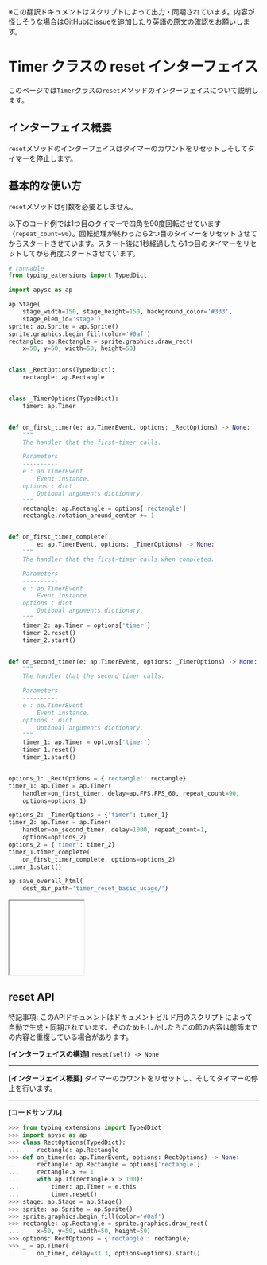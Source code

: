 <span class="inconspicuous-txt">※この翻訳ドキュメントはスクリプトによって出力・同期されています。内容が怪しそうな場合は<a href="https://github.com/simon-ritchie/apysc/issues" target="_blank">GitHubにissue</a>を追加したり[英語の原文](https://simon-ritchie.github.io/apysc/en/timer_reset.html)の確認をお願いします。</span>

# Timer クラスの reset インターフェイス

このページでは`Timer`クラスの`reset`メソッドのインターフェイスについて説明します。

## インターフェイス概要

`reset`メソッドのインターフェイスはタイマーのカウントをリセットしそしてタイマーを停止します。

## 基本的な使い方

`reset`メソッドは引数を必要としません。

以下のコード例では1つ目のタイマーで四角を90度回転させています（`repeat_count=90`）。回転処理が終わったら2つ目のタイマーをリセットさせてからスタートさせています。スタート後に1秒経過したら1つ目のタイマーをリセットしてから再度スタートさせています。

```py
# runnable
from typing_extensions import TypedDict

import apysc as ap

ap.Stage(
    stage_width=150, stage_height=150, background_color='#333',
    stage_elem_id='stage')
sprite: ap.Sprite = ap.Sprite()
sprite.graphics.begin_fill(color='#0af')
rectangle: ap.Rectangle = sprite.graphics.draw_rect(
    x=50, y=50, width=50, height=50)


class _RectOptions(TypedDict):
    rectangle: ap.Rectangle


class _TimerOptions(TypedDict):
    timer: ap.Timer


def on_first_timer(e: ap.TimerEvent, options: _RectOptions) -> None:
    """
    The handler that the first-timer calls.

    Parameters
    ----------
    e : ap.TimerEvent
        Event instance.
    options : dict
        Optional arguments dictionary.
    """
    rectangle: ap.Rectangle = options['rectangle']
    rectangle.rotation_around_center += 1


def on_first_timer_complete(
        e: ap.TimerEvent, options: _TimerOptions) -> None:
    """
    The handler that the first-timer calls when completed.

    Parameters
    ----------
    e : ap.TimerEvent
        Event instance.
    options : dict
        Optional arguments dictionary.
    """
    timer_2: ap.Timer = options['timer']
    timer_2.reset()
    timer_2.start()


def on_second_timer(e: ap.TimerEvent, options: _TimerOptions) -> None:
    """
    The handler that the second timer calls.

    Parameters
    ----------
    e : ap.TimerEvent
        Event instance.
    options : dict
        Optional arguments dictionary.
    """
    timer_1: ap.Timer = options['timer']
    timer_1.reset()
    timer_1.start()


options_1: _RectOptions = {'rectangle': rectangle}
timer_1: ap.Timer = ap.Timer(
    handler=on_first_timer, delay=ap.FPS.FPS_60, repeat_count=90,
    options=options_1)

options_2: _TimerOptions = {'timer': timer_1}
timer_2: ap.Timer = ap.Timer(
    handler=on_second_timer, delay=1000, repeat_count=1,
    options=options_2)
options_2 = {'timer': timer_2}
timer_1.timer_complete(
    on_first_timer_complete, options=options_2)
timer_1.start()

ap.save_overall_html(
    dest_dir_path='timer_reset_basic_usage/')
```

<iframe src="static/timer_reset_basic_usage/index.html" width="150" height="150"></iframe>

## reset API

<span class="inconspicuous-txt">特記事項: このAPIドキュメントはドキュメントビルド用のスクリプトによって自動で生成・同期されています。そのためもしかしたらこの節の内容は前節までの内容と重複している場合があります。</span>

**[インターフェイスの構造]** `reset(self) -> None`<hr>

**[インターフェイス概要]** タイマーのカウントをリセットし、そしてタイマーの停止を行います。<hr>

**[コードサンプル]**

```py
>>> from typing_extensions import TypedDict
>>> import apysc as ap
>>> class RectOptions(TypedDict):
...     rectangle: ap.Rectangle
>>> def on_timer(e: ap.TimerEvent, options: RectOptions) -> None:
...     rectangle: ap.Rectangle = options['rectangle']
...     rectangle.x += 1
...     with ap.If(rectangle.x > 100):
...         timer: ap.Timer = e.this
...         timer.reset()
>>> stage: ap.Stage = ap.Stage()
>>> sprite: ap.Sprite = ap.Sprite()
>>> sprite.graphics.begin_fill(color='#0af')
>>> rectangle: ap.Rectangle = sprite.graphics.draw_rect(
...     x=50, y=50, width=50, height=50)
>>> options: RectOptions = {'rectangle': rectangle}
>>> _ = ap.Timer(
...     on_timer, delay=33.3, options=options).start()
```